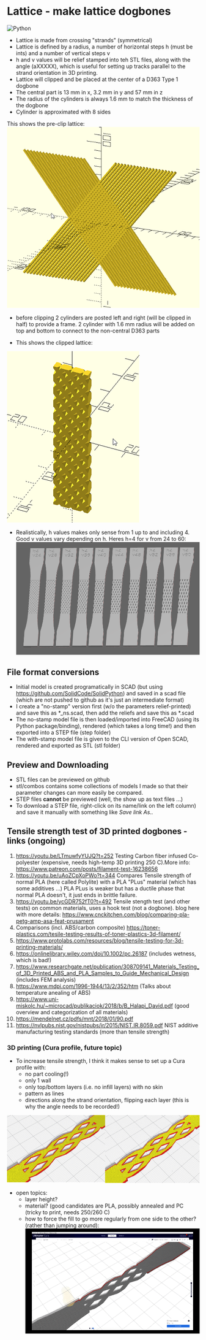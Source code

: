 # Lattice - make lattice dogbones

![Python](https://img.shields.io/badge/python-%2314354C.svg?style=for-the-badge&logo=python&logoColor=white)

- Lattice is made from crossing "strands" (symmetrical)
- Lattice is defined by a radius, a number of horizontal steps h (must be ints) and a number of vertical steps v
- h and v values will be relief stamped into teh STL files, along with the angle (aXXXXX), which is useful for setting up tracks parallel to the strand orientation in 3D printing.  
- Lattice will clipped and be placed at the center of a D363 Type 1 dogbone
- The central part is 13 mm in x, 3.2 mm in y and 57 mm in z  
- The radius of the cylinders is always 1.6 mm to match the thickness of the dogbone
- Cylinder is approximated with 8 sides  

This shows the pre-clip lattice:
![](/imgs/lattice.PNG)

- before clipping 2 cylinders are posted left and right (will be clipped in half) to provide a frame. 2 cylinder with 1.6 mm radius will be added on top and bottom to connect to the non-central D363 parts

- This shows the clipped lattice:

![](/imgs/clipped.PNG)

- Realistically, h values makes only sense from 1 up to and including 4. Good v values vary depending on h. Heres h=4 for v from 24 to 60:
![](/imgs/dogbones.PNG)

## File format conversions
- Initial model is created programatically in SCAD (but using https://github.com/SolidCode/SolidPython) and saved in a scad file (which are not pushed to github as it's just an intermediate format)
- I create a "no-stamp" version first (w/o the parameters relief-printed) and save this as *_ns.scad, then add the reliefs and save this as *.scad
- The no-stamp model file is then loaded/imported into FreeCAD (using its Python package/binding), rendered (which takes a long time!) and then exported into a STEP file (step folder)
- The with-stamp model file is given to the CLI version of Open SCAD, rendered and exported as STL (stl folder) 

## Preview and Downloading
- STL files can be previewed on github
- stl/combos contains some collections of models I made so that their parameter changes can more easily be compared.
- STEP files __cannot__ be previewed (well, the show up as text files ...)
- To download a STEP file, right-click on its name/link on the left column) and save it manually with something like _Save link As.._

## Tensile strength test of 3D printed dogbones - links (ongoing)
1) https://youtu.be/LTmuwfyYUJQ?t=252  Testing Carbon fiber infused Co-polyester (expensive, needs high-temp 3D printing 250 C).More info: https://www.patreon.com/posts/filament-test-16238656
2) https://youtu.be/uAoZCpXoPWo?t=344  Compares Tensile strength of normal PLA (here called Polylite) with a PLA "PLus" material  (which has some additives ...) PLA PLus is weaker but has a ductile phase that normal PLA doesn't, it just ends in brittle failure.
3) https://youtu.be/ycGDR752fT0?t=492  Tensile stength test (and other tests) on common materials, uses a hook test (not a dogbone). blog here with more details: https://www.cnckitchen.com/blog/comparing-pla-petg-amp-asa-feat-prusament  
4) Comparisons (incl. ABS/carbon composite) https://toner-plastics.com/tesile-testing-results-of-toner-plastics-3d-filament/ 
5) https://www.protolabs.com/resources/blog/tensile-testing-for-3d-printing-materials/ 
6) https://onlinelibrary.wiley.com/doi/10.1002/pc.26187 (includes wetness, which is bad!)
7) https://www.researchgate.net/publication/308709141_Materials_Testing_of_3D_Printed_ABS_and_PLA_Samples_to_Guide_Mechanical_Design (includes FEM analysis)
8) https://www.mdpi.com/1996-1944/13/2/352/htm (Talks about temperature anealing of ABS)
9) https://www.uni-miskolc.hu/~microcad/publikaciok/2018/b/B_Halapi_David.pdf (good overview and categorization of all materials)
10) https://mendelnet.cz/pdfs/mnt/2018/01/90.pdf
11) https://nvlpubs.nist.gov/nistpubs/ir/2015/NIST.IR.8059.pdf NIST additive manufacturing testing standards (more than tensile strength)

### 3D printing (Cura profile, future topic)
- To increase tensile strength, I think it makes sense to set up a Cura profile with:
    - no part cooling(!)
    - only 1 wall
    - only top/bottom layers (i.e. no infill layers) with no skin
    - pattern as lines
    - directions along the strand orientation, flipping each layer (this is why the angle needs to be recorded!)

![](/imgs/dogbone_print_orientation.png)
- open topics:
    - layer height?
    - material? (good candidates are PLA, possibly annealed and PC (tricky to print, needs 250/260 C)
    - how to force the fill to go more regularly from one side to the other? (rather than jumping around): ![](https://github.com/ChHarding/Lattice/blob/main/imgs/3Dprint.gif) 
